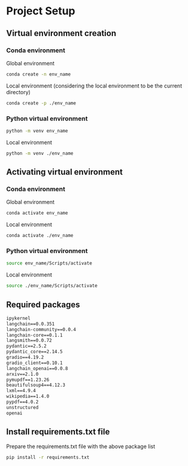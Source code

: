 # Project Setup

## Virtual environment creation
### Conda environment
Global environment
```bash
conda create -n env_name
```
Local environment (considering the local environment to be the current directory)
```bash
conda create -p ./env_name
```
### Python virtual environment
```bash
python -m venv env_name
```
Local environment
```bash
python -m venv ./env_name
```

## Activating virtual environment
### Conda environment
Global environment
```bash
conda activate env_name
```
Local environment
```bash
conda activate ./env_name
```
### Python virtual environment
```bash
source env_name/Scripts/activate
```
Local environment
```bash
source ./env_name/Scripts/activate
```

## Required packages
```txt
ipykernel
langchain==0.0.351
langchain-community==0.0.4
langchain-core==0.1.1
langsmith==0.0.72
pydantic==2.5.2
pydantic_core==2.14.5
gradio==4.19.2
gradio_client==0.10.1
langchain_openai==0.0.8
arxiv==2.1.0
pymupdf==1.23.26
beautifulsoup4==4.12.3
lxml==4.9.4
wikipedia==1.4.0
pypdf==4.0.2
unstructured
openai
```

## Install requirements.txt file
Prepare the requirements.txt file with the above package list
```bash
pip install -r requirements.txt
```